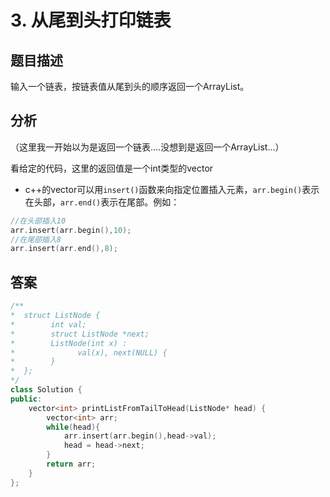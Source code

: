# 3. 从尾到头打印链表

## 题目描述

输入一个链表，按链表值从尾到头的顺序返回一个ArrayList。

## 分析

（这里我一开始以为是返回一个链表....没想到是返回一个ArrayList...）

看给定的代码，这里的返回值是一个int类型的vector

- c++的vector可以用`insert()`函数来向指定位置插入元素，`arr.begin()`表示在头部，`arr.end()`表示在尾部。例如：

```cpp
//在头部插入10
arr.insert(arr.begin(),10);
//在尾部插入8
arr.insert(arr.end(),8);
```


## 答案

```cpp
/**
*  struct ListNode {
*        int val;
*        struct ListNode *next;
*        ListNode(int x) :
*              val(x), next(NULL) {
*        }
*  };
*/
class Solution {
public:
    vector<int> printListFromTailToHead(ListNode* head) {
        vector<int> arr;
        while(head){
            arr.insert(arr.begin(),head->val);
            head = head->next;
        }
        return arr;
    }
};
```

